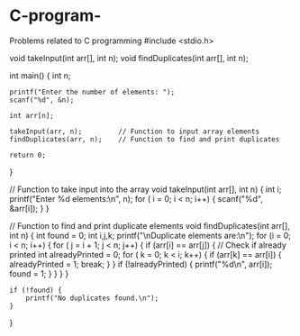 # C-program-
Problems related to C programming 
#include <stdio.h>

void takeInput(int arr[], int n);
void findDuplicates(int arr[], int n);

int main() {
    int n;

    printf("Enter the number of elements: ");
    scanf("%d", &n);

    int arr[n];

    takeInput(arr, n);         // Function to input array elements
    findDuplicates(arr, n);    // Function to find and print duplicates

    return 0;
}

// Function to take input into the array
void takeInput(int arr[], int n)
 {
 	int i;
    printf("Enter %d elements:\n", n);
    for ( i = 0; i < n; i++) {
        scanf("%d", &arr[i]);
    }
}

// Function to find and print duplicate elements
void findDuplicates(int arr[], int n) {
    int found = 0;
	int i,j,k;
    printf("\nDuplicate elements are:\n");
    for (i = 0; i < n; i++) {
        for ( j = i + 1; j < n; j++) {
            if (arr[i] == arr[j]) {
                // Check if already printed
                int alreadyPrinted = 0;
                for ( k = 0; k < i; k++) {
                    if (arr[k] == arr[i]) {
                        alreadyPrinted = 1;
                        break;
                    }
                }
                if (!alreadyPrinted) {
                    printf("%d\n", arr[i]);
                    found = 1;
                }
            }
        }
    }

    if (!found) {
        printf("No duplicates found.\n");
    }
}
